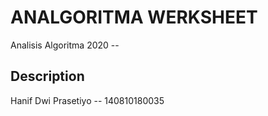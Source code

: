 # ANALGORITMA WERKSHEET
Analisis Algoritma 2020 -- 
## Description
Hanif Dwi Prasetiyo -- 140810180035


